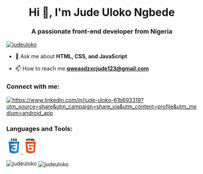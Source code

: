 <h1 align="center">Hi 👋, I'm Jude Uloko Ngbede</h1>
<h3 align="center">A passionate front-end developer from Nigeria</h3>

<p align="left"> <a href="https://github.com/ryo-ma/github-profile-trophy"><img src="https://github-profile-trophy.vercel.app/?username=judeuloko" alt="judeuloko" /></a> </p>

- 💬 Ask me about **HTML, CSS, and JavaScript**

- 📫 How to reach me **qweasdzxcjude123@gmail.com**

<h3 align="left">Connect with me:</h3>
<p align="left">
<a href="https://linkedin.com/in/https://www.linkedin.com/in/jude-uloko-61b693319?utm_source=share&utm_campaign=share_via&utm_content=profile&utm_medium=android_app" target="blank"><img align="center" src="https://raw.githubusercontent.com/rahuldkjain/github-profile-readme-generator/master/src/images/icons/Social/linked-in-alt.svg" alt="https://www.linkedin.com/in/jude-uloko-61b693319?utm_source=share&utm_campaign=share_via&utm_content=profile&utm_medium=android_app" height="30" width="40" /></a>
</p>

<h3 align="left">Languages and Tools:</h3>
<p align="left"> <a href="https://www.w3schools.com/css/" target="_blank" rel="noreferrer"> <img src="https://raw.githubusercontent.com/devicons/devicon/master/icons/css3/css3-original-wordmark.svg" alt="css3" width="40" height="40"/> </a> <a href="https://www.w3.org/html/" target="_blank" rel="noreferrer"> <img src="https://raw.githubusercontent.com/devicons/devicon/master/icons/html5/html5-original-wordmark.svg" alt="html5" width="40" height="40"/> </a> </p>

<p><img align="left" src="https://github-readme-stats.vercel.app/api/top-langs?username=judeuloko&show_icons=true&locale=en&layout=compact" alt="judeuloko" /></p>

<p>&nbsp;<img align="center" src="https://github-readme-stats.vercel.app/api?username=judeuloko&show_icons=true&locale=en" alt="judeuloko" /></p>
